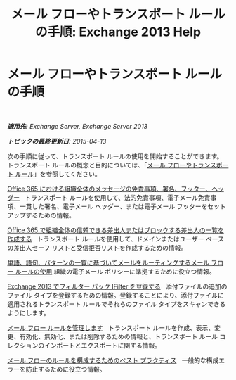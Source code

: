 ﻿---
title: 'メール フローやトランスポート ルールの手順: Exchange 2013 Help'
TOCTitle: メール フローやトランスポート ルールの手順
ms:assetid: f45f6eef-9e35-4ef4-97fa-1f6e277d14a1
ms:mtpsurl: https://technet.microsoft.com/ja-jp/library/Dn600440(v=EXCHG.150)
ms:contentKeyID: 61060536
ms.date: 04/24/2018
mtps_version: v=EXCHG.150
ms.translationtype: HT
---

# メール フローやトランスポート ルールの手順

 

_**適用先:** Exchange Server, Exchange Server 2013_

_**トピックの最終更新日:** 2015-04-13_

次の手順に従って、トランスポート ルールの使用を開始することができます。トランスポート ルールの概念と目的については、「[メール フローやトランスポート ルール](mail-flow-rules-transport-rules-in-exchange-2013-exchange-2013-help.md)」を参照してください。

[Office 365 における組織全体のメッセージの免責事項、署名、フッター、ヘッダー](https://technet.microsoft.com/ja-jp/library/dn600323\(v=exchg.150\))   トランスポート ルールを使用して、法的免責事項、電子メール免責事項、一貫した署名、電子メール ヘッダー、または電子メール フッターをセットアップするための情報。

[Office 365 で組織全体の信頼できる差出人またはブロックする差出人の一覧を作成する](https://technet.microsoft.com/ja-jp/library/dn198251\(v=exchg.150\))   トランスポート ルールを使用して、ドメインまたはユーザー ベースの差出人セーフ リストと受信拒否リストを作成するための情報。

[単語、語句、パターンの一覧に基づいてメールをルーティングするメール フロー ルールの使用](use-mail-flow-rules-to-route-email-based-on-a-list-of-words-phrases-or-patterns-exchange-2013-help.md) 組織の電子メール ポリシーに準拠するために役立つ情報。

[Exchange 2013 でフィルター パック IFilter を登録する](register-filter-pack-ifilters-with-exchange-2013-exchange-2013-help.md)   添付ファイルの追加のファイル タイプを登録するための情報。登録することにより、添付ファイルに適用されるトランスポート ルールでそれらのファイル タイプをスキャンできるようにします。

[メール フロー ルールを管理します](manage-mail-flow-rules-exchange-2013-help.md)   トランスポート ルールを作成、表示、変更、有効化、無効化、または削除するための情報と、トランスポート ルール コレクションのインポートとエクスポートに関する情報。

[メール フローのルールを構成するためのベスト プラクティス](best-practices-for-configuring-mail-flow-rules-exchange-2013-help.md)   一般的な構成エラーを防止するために役立つ情報。

